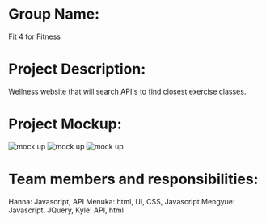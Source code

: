 # Group Name: 
Fit 4 for Fitness 

# Project Description: 
Wellness website that will search API's to find closest exercise classes. 

# Project Mockup:
![mock up](./assets/mockup1.JPG)
![mock up](./assets/mockup2.JPG)
![mock up](./assets/mockup3.JPG)

# Team members and responsibilities:
Hanna: Javascript, API
Menuka: html, UI, CSS, Javascript
Mengyue: Javascript, JQuery,
Kyle: API, html